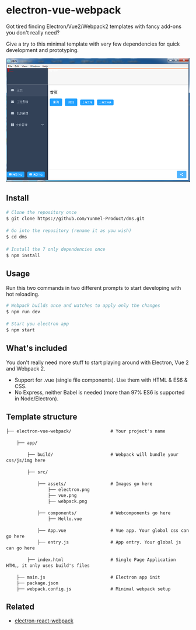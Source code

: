 # electron-vue-webpack
Got tired finding Electron/Vue2/Webpack2 templates with fancy add-ons you don't really need?

Give a try to this minimal template with very few dependencies for quick development and prototyping.

![w10 sample](https://github.com/Yunmel-Product/dms/blob/master/app/src/assets/183224.png)

## Install
``` bash
# Clone the repository once
$ git clone https://github.com/Yunmel-Product/dms.git

# Go into the repository (rename it as you wish)
$ cd dms

# Install the 7 only dependencies once
$ npm install
```

## Usage
Run this two commands in two different prompts to start developing with hot reloading.
``` bash
# Webpack builds once and watches to apply only the changes
$ npm run dev

# Start you electron app
$ npm start
```

## What's included
You don't really need more stuff to start playing around with Electron, Vue 2 and Webpack 2.

- Support for .vue (single file components). Use them with HTML & ES6 & CSS.
- No Express, neither Babel is needed (more than 97% ES6 is supported in Node/Electron).

## Template structure
```
├── electron-vue-webpack/               # Your project's name

    ├── app/

        ├── build/                      # Webpack will bundle your css/js/img here

        ├── src/

            ├── assets/                 # Images go here
                ├── electron.png
                ├── vue.png
                ├── webpack.png

            ├── components/             # Webcomponents go here
                ├── Hello.vue

            ├── App.vue                 # Vue app. Your global css can go here
            ├── entry.js                # App entry. Your global js can go here

        ├── index.html                  # Single Page Application HTML, it only uses build's files

    ├── main.js                         # Electron app init
    ├── package.json
    ├── webpack.config.js               # Minimal webpack setup
```

## Related
- [electron-react-webpack](https://github.com/pastahito/electron-vue-webpack) 
